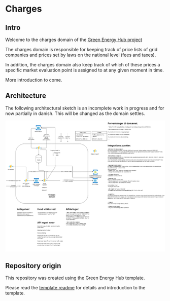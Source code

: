 # Charges

## Intro

Welcome to the charges domain of the [Green Energy Hub project](https://github.com/Energinet-DataHub/green-energy-hub)

The charges domain is responsible for keeping track of price lists of grid companies and prices set by laws on the national level (fees and taxes).

In addition, the charges domain also keep track of which of these prices a specific market evaluation point is assigned to at any given moment in time.

More introduction to come.

## Architecture

The following architectural sketch is an incomplete work in progress and for now partially in danish. This will be changed as the domain settles.

![design](ARCHITECTURE.png)

## Repository origin

This repository was created using the Green Energy Hub template.

Please read the [template readme](./docs/template-readme/README.md) for details and introduction to the template.